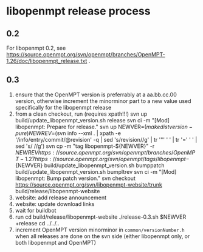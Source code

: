 libopenmpt release process
==========================

0.2
---

For libopenmpt 0.2, see
https://source.openmpt.org/svn/openmpt/branches/OpenMPT-1.26/doc/libopenmpt_release.txt
.

0.3
---

 1. ensure that the OpenMPT version is preferrably at a aa.bb.cc.00 version,
    otherwise increment the minorminor part to a new value used specifically for
    the libopenmpt release
 2. from a clean checkout, run (requires xpath!!!)
        svn up
        build/update_libopenmpt_version.sh release
        svn ci -m "[Mod] libopenmpt: Prepare for release."
        svn up
        NEWVER=$(make distversion-pure)
        NEWREV=$(svn info --xml . | xpath -e '/info/entry/commit/@revision' -q | sed 's/revision//g' | tr '"' ' ' | tr '=' ' ' | sed 's/ //g')
        svn cp -m "tag libopenmpt-${NEWVER}" -r ${NEWREV} https://source.openmpt.org/svn/openmpt/branches/OpenMPT-1.27 https://source.openmpt.org/svn/openmpt/tags/libopenmpt-${NEWVER}
        build/update_libopenmpt_version.sh bumppatch
        build/update_libopenmpt_version.sh bumpltrev
        svn ci -m "[Mod] libopenmpt: Bump patch version."
        svn checkout https://source.openmpt.org/svn/libopenmpt-website/trunk build/release/libopenmpt-website
 3. website: add release announcement
 4. website: update download links
 5. wait for buildbot
 6. run
        cd build/release/libopenmpt-website
        ./release-0.3.sh $NEWVER +release
        cd ../../..
 7. increment OpenMPT version minorminor in `common/versionNumber.h` when all
    releases are done on the svn side (either libopenmpt only, or both
    libopenmpt and OpenMPT)

